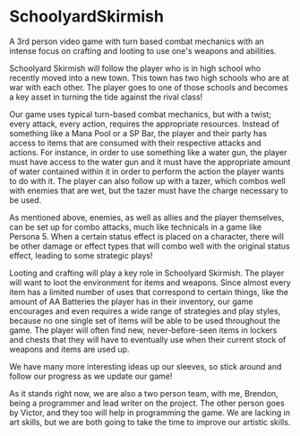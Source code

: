 # SchoolyardSkirmish
A 3rd person video game with turn based combat mechanics with an intense focus on crafting and looting to use one's weapons and abilities.

Schoolyard Skirmish will follow the player who is in high school who recently moved into a new town. This town has two high schools who are at war with each other. The player goes to one of those schools and becomes a key asset in turning the tide against the rival class!

Our game uses typical turn-based combat mechanics, but with a twist; every attack, every action, requires the appropriate resources. Instead of something like a Mana Pool or a SP Bar, the player and their party has access to items that are consumed with their respective attacks and actions. For instance, in order to use something like a water gun, the player must have access to the water gun and it must have the appropriate amount of water contained within it in order to perform the action the player wants to do with it. The player can also follow up with a tazer, which combos well with enemies that are wet, but the tazer must have the charge necessary to be used. 

As mentioned above, enemies, as well as allies and the player themselves, can be set up for combo attacks, much like technicals in a game like Persona 5. When a certain status effect is placed on a character, there will be other damage or effect types that will combo well with the original status effect, leading to some strategic plays!

Looting and crafting will play a key role in Schoolyard Skirmish. The player will want to loot the environment for items and weapons. Since almost every item has a limited number of uses that correspond to certain things, like the amount of AA Batteries the player has in their inventory, our game encourages and even requires a wide range of strategies and play styles, because no one single set of items will be able to be used throughout the game. The player will often find new, never-before-seen items in lockers and chests that they will have to eventually use when their current stock of weapons and items are used up. 

We have many more interesting ideas up our sleeves, so stick around and follow our progress as we update our game!

As it stands right now, we are also a two person team, with me, Brendon, being a programmer and lead writer on the project. The other person goes by Victor, and they too will help in programming the game. We are lacking in art skills, but we are both going to take the time to improve our artistic skills.
